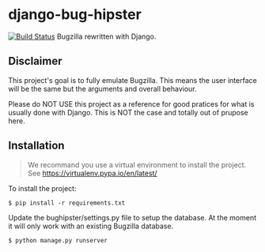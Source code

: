 django-bug-hipster
==================

[![Build Status](https://travis-ci.org/linovia/django-bug-hipster.svg?branch=master)](https://travis-ci.org/linovia/django-bug-hipster)
Bugzilla rewritten with Django.


Disclaimer
----------

This project's goal is to fully emulate Bugzilla. This means the user interface
will be the same but the arguments and overall behaviour.

Please do NOT USE this project as a reference for good pratices for what is
usually done with Django. This is NOT the case and totally out of prupose here.


Installation
------------

> We recommand you use a virtual environment to install the project. See 
> https://virtualenv.pypa.io/en/latest/

To install the project:

    $ pip install -r requirements.txt

Update the bughipster/settings.py file to setup the database. At the moment it
will only work with an existing Bugzilla database.

    $ python manage.py runserver
